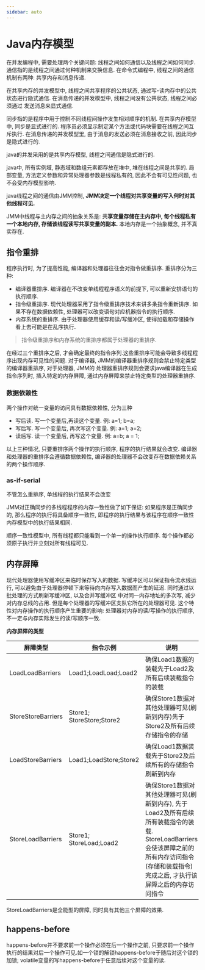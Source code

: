```yaml
---
sidebar: auto
---
```


# Java内存模型

在并发编程中, 需要处理两个关键问题: 线程之间如何通信以及线程之间如何同步. 通信指的是线程之间通过何种机制来交换信息.
在命令式编程中, 线程之间的通信机制有两种: 共享内存和消息传递.

在共享内存的并发模型中, 线程之间共享程序的公共状态, 通过写-读内存中的公共状态进行隐式通信. 在消息传递的并发模型中, 线程之间没有公共状态, 线程之间必须通过
发送消息来显式通信. 

同步指的是程序中用于控制不同线程间操作发生相对顺序的机制. 在共享内存模型中, 同步是显式进行的. 程序员必须显示制定某个方法或代码块需要在线程之间互斥执行.
在消息传递的并发模型里, 由于消息的发送必须在消息接收之前, 因此同步是隐式进行的.

java的并发采用的是共享内存模型, 线程之间通信是隐式进行的. 

java中, 所有实例域, 静态域和数组元素都存放在堆中, 堆在线程之间是共享的. 局部变量, 方法定义参数和异常处理器参数是线程私有的, 因此不会有可见性问题, 也不会受内存模型影响. 

java线程之间的通信由JMM控制, **JMM决定一个线程对共享变量的写入何时对其他线程可见.**

JMM中线程与主内存之间的抽象关系是: **共享变量存储在主内存中, 每个线程私有一个本地内存, 存储该线程读写共享变量的副本.** 本地内存是一个抽象概念, 并不真实存在.

## 指令重排

程序执行时, 为了提高性能, 编译器和处理器往往会对指令做重排序.
重排序分为三种:
- 编译器重排序. 编译器在不改变单线程程序语义的前提下, 可以重新安排语句的执行顺序.
- 指令级重排序. 现代处理器采用了指令级重排序技术来讲多条指令重新排序. 如果不存在数据依赖性, 处理器可以改变语句对应机器指令的执行顺序.
- 内存系统的重排序. 由于处理器使用缓存和读/写缓冲区, 使得加载和存储操作看上去可能是在乱序执行.
> 指令级重排序和内存系统的重排序都属于处理器的重排序. 

在经过三个重排序之后, 才会确定最终的指令序列.这些重排序可能会导致多线程程序出现内存可见性的问题. 对于编译器, JMM的编译器重排序规则会禁止特定类型的编译器重排序, 对于处理器, JMM的
处理器重排序规则会要求java编译器在生成指令序列时, 插入特定的内存屏障, 通过内存屏障来禁止特定类型的处理器重排序. 

### 数据依赖性

两个操作对统一变量的访问具有数据依赖性, 分为三种
- 写后读. 写一个变量后,再读这个变量. 例: a=1; b=a;
- 写后写. 写一个变量后, 再次写这个变量. 例: a=1; a=2;
- 读后写. 读一个变量后, 再写这个变量. 例: a=b; a = 1;

以上三种情况, 只要重排序两个操作的执行顺序, 程序的执行结果就会改变. 
编译器和处理器的重排序会遵循数据依赖性, 编译器的处理器不会改变存在数据依赖关系的两个操作顺序. 
### as-if-serial

不管怎么重排序, 单线程的执行结果不会改变

JMM对正确同步的多线程程序的内存一致性做了如下保证: 如果程序是正确同步的, 那么程序的执行将具备顺序一致性, 即程序的执行结果与该程序在顺序一致性内存模型中的执行结果相同.

顺序一致性模型中, 所有线程都只能看到一个单一的操作执行顺序. 每个操作都必须原子执行并立刻对所有线程可见. 
## 内存屏障

现代处理器使用写缓冲区来临时保存写入的数据. 写缓冲区可以保证指令流水线运行, 可以避免由于处理器停顿下来等待向内存写入数据而产生的延迟. 同时通过以批处理的方式刷新写缓冲区, 以及合并写缓冲区
中对同一内存地址的多次写, 减少对内存总线的占用. 但是每个处理器的写缓冲区支队它所在的处理器可见. 这个特性对内存操作的执行顺序产生重要的影响: 处理器对内存的读/写操作的执行顺序, 不一定与内存实际发生的读/写顺序一致.

**内存屏障的类型**

| 屏障类型 | 指令示例 | 说明 |
| ---- | ---- | ---- |
| LoadLoadBarriers| Load1;LoadLoad;Load2| 确保Load1数据的装载先于Load2及所有后续装载指令的装载|
| StoreStoreBarriers| Store1; StoreStore;Store2| 确保Store1数据对其他处理器可见(刷新到内存)先于Store2及所有后续存储指令的存储|
| LoadStoreBarriers| Load1;LoadStore;Store2| 确保Load1数据装载先于Store2及后续所有的存储指令刷新到内存|
| StoreLoadBarriers| Store1; StoreLoad;Load2| 确保Store1数据对其他处理器可见(刷新到内存), 先于Load2及所有后续所有装载指令的装载. StoreLoadBarriers会使该屏障之前的所有内存访问指令(存储和装载指令)完成之后, 才执行该屏障之后的内存访问指令|

StoreLoadBarriers是全能型的屏障, 同时具有其他三个屏障的效果.

## happens-before

happens-before并不要求前一个操作必须在后一个操作之前, 只要求前一个操作执行的结果对后一个操作可见.如一个锁的解锁happens-before于随后对这个锁的加锁; volatile变量的写happens-before于任意后续对这个变量的读.
